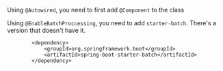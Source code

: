 Using `@Autowired`, you need to first add `@Component` to the class

Using `@EnableBatchProccessing`, you need to add `starter-batch`. There's a version that doesn't have it.
```
		<dependency>
			<groupId>org.springframework.boot</groupId>
			<artifactId>spring-boot-starter-batch</artifactId>
		</dependency>
```
